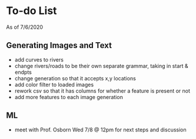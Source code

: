 # To-do List
As of 7/6/2020

## Generating Images and Text
- add curves to rivers
- change rivers/roads to be their own separate grammar, taking in start & endpts
- change generation so that it accepts x,y locations
- add color filter to loaded images
- rework csv so that it has columns for whether a feature is present or not
- add more features to each image generation


## ML
- meet with Prof. Osborn Wed 7/8 @ 12pm for next steps and discussion
